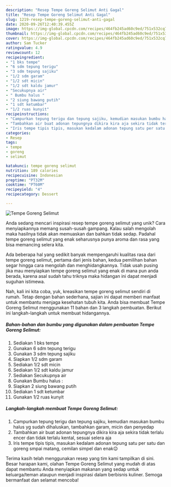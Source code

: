 ```yaml
---
description: "Resep Tempe Goreng Selimut Anti Gagal"
title: "Resep Tempe Goreng Selimut Anti Gagal"
slug: 1219-resep-tempe-goreng-selimut-anti-gagal
date: 2020-09-26T12:40:39.455Z
image: https://img-global.cpcdn.com/recipes/464fb245ad60c9ed/751x532cq70/tempe-goreng-selimut-foto-resep-utama.jpg
thumbnail: https://img-global.cpcdn.com/recipes/464fb245ad60c9ed/751x532cq70/tempe-goreng-selimut-foto-resep-utama.jpg
cover: https://img-global.cpcdn.com/recipes/464fb245ad60c9ed/751x532cq70/tempe-goreng-selimut-foto-resep-utama.jpg
author: Sam Tucker
ratingvalue: 4.9
reviewcount: 12
recipeingredient:
- "1 bks tempe"
- "6 sdm tepung terigu"
- "3 sdm tepung sajiku"
- "1/2 sdm garam"
- "1/2 sdt micin"
- "1/2 sdt kaldu jamur"
- "Secukupnya air"
- " Bumbu halus "
- "2 siung bawang putih"
- "1 sdt ketumbar"
- "1/2 ruas kunyit"
recipeinstructions:
- "Campurkan tepung terigu dan tepung sajiku, kemudian masukan bumbu halus yg sudah dihaluskan, tambahkan garam, micin dan penyedap"
- "Tambahkan air buat adonan tepungnya dikira kira aja sekira tidak terlalu encer dan tidak terlalu kental, sesuai selera aja"
- "Iris tempe tipis tipis, masukan kedalam adonan tepung satu per satu dan goreng smpai matang, cemilan simpel dan enak😉"
categories:
- Resep
tags:
- tempe
- goreng
- selimut

katakunci: tempe goreng selimut 
nutrition: 189 calories
recipecuisine: Indonesian
preptime: "PT32M"
cooktime: "PT60M"
recipeyield: "4"
recipecategory: Dessert

---
```



![Tempe Goreng Selimut](https://img-global.cpcdn.com/recipes/464fb245ad60c9ed/751x532cq70/tempe-goreng-selimut-foto-resep-utama.jpg)

Anda sedang mencari inspirasi resep tempe goreng selimut yang unik? Cara menyiapkannya memang susah-susah gampang. Kalau salah mengolah maka hasilnya tidak akan memuaskan dan bahkan tidak sedap. Padahal tempe goreng selimut yang enak seharusnya punya aroma dan rasa yang bisa memancing selera kita.



Ada beberapa hal yang sedikit banyak mempengaruhi kualitas rasa dari tempe goreng selimut, pertama dari jenis bahan, kedua pemilihan bahan segar hingga cara mengolah dan menghidangkannya. Tidak usah pusing jika mau menyiapkan tempe goreng selimut yang enak di mana pun anda berada, karena asal sudah tahu triknya maka hidangan ini dapat menjadi suguhan istimewa.


Nah, kali ini kita coba, yuk, kreasikan tempe goreng selimut sendiri di rumah. Tetap dengan bahan sederhana, sajian ini dapat memberi manfaat untuk membantu menjaga kesehatan tubuh kita. Anda bisa membuat Tempe Goreng Selimut menggunakan 11 bahan dan 3 langkah pembuatan. Berikut ini langkah-langkah untuk membuat hidangannya.

<!--inarticleads1-->

##### Bahan-bahan dan bumbu yang digunakan dalam pembuatan Tempe Goreng Selimut:

1. Sediakan 1 bks tempe
1. Gunakan 6 sdm tepung terigu
1. Gunakan 3 sdm tepung sajiku
1. Siapkan 1/2 sdm garam
1. Sediakan 1/2 sdt micin
1. Sediakan 1/2 sdt kaldu jamur
1. Sediakan Secukupnya air
1. Gunakan  Bumbu halus :
1. Siapkan 2 siung bawang putih
1. Sediakan 1 sdt ketumbar
1. Gunakan 1/2 ruas kunyit




<!--inarticleads2-->

##### Langkah-langkah membuat Tempe Goreng Selimut:

1. Campurkan tepung terigu dan tepung sajiku, kemudian masukan bumbu halus yg sudah dihaluskan, tambahkan garam, micin dan penyedap
1. Tambahkan air buat adonan tepungnya dikira kira aja sekira tidak terlalu encer dan tidak terlalu kental, sesuai selera aja
1. Iris tempe tipis tipis, masukan kedalam adonan tepung satu per satu dan goreng smpai matang, cemilan simpel dan enak😉




Terima kasih telah menggunakan resep yang tim kami tampilkan di sini. Besar harapan kami, olahan Tempe Goreng Selimut yang mudah di atas dapat membantu Anda menyiapkan makanan yang sedap untuk keluarga/teman ataupun menjadi inspirasi dalam berbisnis kuliner. Semoga bermanfaat dan selamat mencoba!
